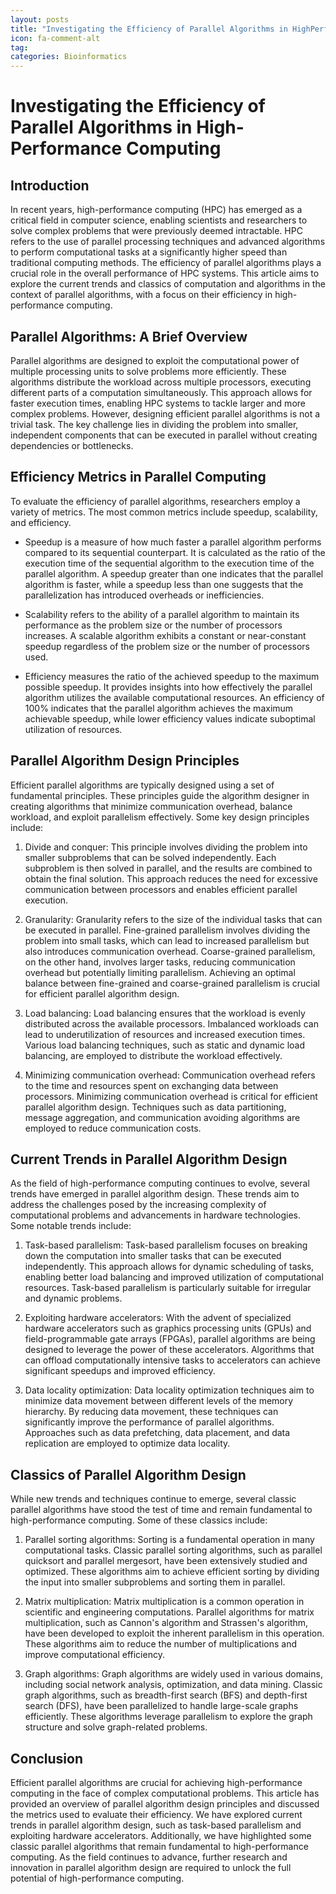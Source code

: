 ```yaml
---
layout: posts
title: "Investigating the Efficiency of Parallel Algorithms in HighPerformance Computing"
icon: fa-comment-alt
tag:      
categories: Bioinformatics
---
```



# Investigating the Efficiency of Parallel Algorithms in High-Performance Computing

## Introduction

In recent years, high-performance computing (HPC) has emerged as a critical field in computer science, enabling scientists and researchers to solve complex problems that were previously deemed intractable. HPC refers to the use of parallel processing techniques and advanced algorithms to perform computational tasks at a significantly higher speed than traditional computing methods. The efficiency of parallel algorithms plays a crucial role in the overall performance of HPC systems. This article aims to explore the current trends and classics of computation and algorithms in the context of parallel algorithms, with a focus on their efficiency in high-performance computing.

## Parallel Algorithms: A Brief Overview

Parallel algorithms are designed to exploit the computational power of multiple processing units to solve problems more efficiently. These algorithms distribute the workload across multiple processors, executing different parts of a computation simultaneously. This approach allows for faster execution times, enabling HPC systems to tackle larger and more complex problems. However, designing efficient parallel algorithms is not a trivial task. The key challenge lies in dividing the problem into smaller, independent components that can be executed in parallel without creating dependencies or bottlenecks.

## Efficiency Metrics in Parallel Computing

To evaluate the efficiency of parallel algorithms, researchers employ a variety of metrics. The most common metrics include speedup, scalability, and efficiency.

- Speedup is a measure of how much faster a parallel algorithm performs compared to its sequential counterpart. It is calculated as the ratio of the execution time of the sequential algorithm to the execution time of the parallel algorithm. A speedup greater than one indicates that the parallel algorithm is faster, while a speedup less than one suggests that the parallelization has introduced overheads or inefficiencies.

- Scalability refers to the ability of a parallel algorithm to maintain its performance as the problem size or the number of processors increases. A scalable algorithm exhibits a constant or near-constant speedup regardless of the problem size or the number of processors used.

- Efficiency measures the ratio of the achieved speedup to the maximum possible speedup. It provides insights into how effectively the parallel algorithm utilizes the available computational resources. An efficiency of 100% indicates that the parallel algorithm achieves the maximum achievable speedup, while lower efficiency values indicate suboptimal utilization of resources.

## Parallel Algorithm Design Principles

Efficient parallel algorithms are typically designed using a set of fundamental principles. These principles guide the algorithm designer in creating algorithms that minimize communication overhead, balance workload, and exploit parallelism effectively. Some key design principles include:

1. Divide and conquer: This principle involves dividing the problem into smaller subproblems that can be solved independently. Each subproblem is then solved in parallel, and the results are combined to obtain the final solution. This approach reduces the need for excessive communication between processors and enables efficient parallel execution.

2. Granularity: Granularity refers to the size of the individual tasks that can be executed in parallel. Fine-grained parallelism involves dividing the problem into small tasks, which can lead to increased parallelism but also introduces communication overhead. Coarse-grained parallelism, on the other hand, involves larger tasks, reducing communication overhead but potentially limiting parallelism. Achieving an optimal balance between fine-grained and coarse-grained parallelism is crucial for efficient parallel algorithm design.

3. Load balancing: Load balancing ensures that the workload is evenly distributed across the available processors. Imbalanced workloads can lead to underutilization of resources and increased execution times. Various load balancing techniques, such as static and dynamic load balancing, are employed to distribute the workload effectively.

4. Minimizing communication overhead: Communication overhead refers to the time and resources spent on exchanging data between processors. Minimizing communication overhead is critical for efficient parallel algorithm design. Techniques such as data partitioning, message aggregation, and communication avoiding algorithms are employed to reduce communication costs.

## Current Trends in Parallel Algorithm Design

As the field of high-performance computing continues to evolve, several trends have emerged in parallel algorithm design. These trends aim to address the challenges posed by the increasing complexity of computational problems and advancements in hardware technologies. Some notable trends include:

1. Task-based parallelism: Task-based parallelism focuses on breaking down the computation into smaller tasks that can be executed independently. This approach allows for dynamic scheduling of tasks, enabling better load balancing and improved utilization of computational resources. Task-based parallelism is particularly suitable for irregular and dynamic problems.

2. Exploiting hardware accelerators: With the advent of specialized hardware accelerators such as graphics processing units (GPUs) and field-programmable gate arrays (FPGAs), parallel algorithms are being designed to leverage the power of these accelerators. Algorithms that can offload computationally intensive tasks to accelerators can achieve significant speedups and improved efficiency.

3. Data locality optimization: Data locality optimization techniques aim to minimize data movement between different levels of the memory hierarchy. By reducing data movement, these techniques can significantly improve the performance of parallel algorithms. Approaches such as data prefetching, data placement, and data replication are employed to optimize data locality.

## Classics of Parallel Algorithm Design

While new trends and techniques continue to emerge, several classic parallel algorithms have stood the test of time and remain fundamental to high-performance computing. Some of these classics include:

1. Parallel sorting algorithms: Sorting is a fundamental operation in many computational tasks. Classic parallel sorting algorithms, such as parallel quicksort and parallel mergesort, have been extensively studied and optimized. These algorithms aim to achieve efficient sorting by dividing the input into smaller subproblems and sorting them in parallel.

2. Matrix multiplication: Matrix multiplication is a common operation in scientific and engineering computations. Parallel algorithms for matrix multiplication, such as Cannon's algorithm and Strassen's algorithm, have been developed to exploit the inherent parallelism in this operation. These algorithms aim to reduce the number of multiplications and improve computational efficiency.

3. Graph algorithms: Graph algorithms are widely used in various domains, including social network analysis, optimization, and data mining. Classic graph algorithms, such as breadth-first search (BFS) and depth-first search (DFS), have been parallelized to handle large-scale graphs efficiently. These algorithms leverage parallelism to explore the graph structure and solve graph-related problems.

## Conclusion

Efficient parallel algorithms are crucial for achieving high-performance computing in the face of complex computational problems. This article has provided an overview of parallel algorithm design principles and discussed the metrics used to evaluate their efficiency. We have explored current trends in parallel algorithm design, such as task-based parallelism and exploiting hardware accelerators. Additionally, we have highlighted some classic parallel algorithms that remain fundamental to high-performance computing. As the field continues to advance, further research and innovation in parallel algorithm design are required to unlock the full potential of high-performance computing.